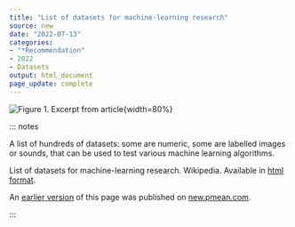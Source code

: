 ```yaml
---
title: "List of datasets for machine-learning research"
source: new
date: "2022-07-13"
categories:
- "*Recommendation"
- 2022
- Datasets
output: html_document
page_update: complete
---
```


![Figure 1. Excerpt from article](http://www.pmean.com/new-images/22/machine-learning-datasets-01.png){width=80%}

::: notes

A list of hundreds of datasets: some are numeric, some are labelled images or sounds, that can be used to test various machine learning algorithms.

List of datasets for machine-learning research. Wikipedia. Available in [html format][wik1].

[wik1]: https://en.wikipedia.org/wiki/List_of_datasets_for_machine-learning_research

An [earlier version][sim2] of this page was published on [new.pmean.com][sim1].

[sim1]: http://new.pmean.com
[sim2]: http://new.pmean.com/machine-learning-datasets/

:::
